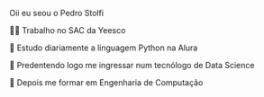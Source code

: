 Oii eu seou o Pedro Stolfi

  🧑‍💼 Trabalho no SAC da Yeesco
  
  📖 Estudo diariamente a linguagem Python na Alura
  
  📕 Predentendo logo me ingressar num tecnólogo de Data Science
  
  📗 Depois me formar em Engenharia de Computação
  
 <div>
    <a href="https://github.com/Stolfiph/pedro_stolfi">
   
 </div>
 
